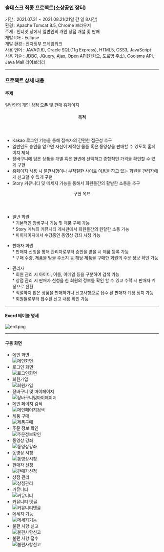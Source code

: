 
<h3>솔데스크 최종 프로젝트(소상공인 장터)</h3>

기간 : 2021.07.31 ~ 2021.08.21(21일 간 일 8시간) <br>
환경 : Apache Tomcat 8.5, Chrome 브라우저 <br>
주제 : 인터넷 상에서 일반인의 개인 상점 개설 및 판매 <br>
개발 IDE : Eclipse <br>
개발 환경 : 전자정부 프레임워크 <br>
사용 언어 : JAVA(1.6), Oracle SQL(11g Express), HTML5, CSS3, JavaScript <br>
사용 기술 : JDBC, JQuery, Ajax, Open API(카카오, 도로명 주소), Coolsms API, Java Mail 라이브러리 <br>

<hr>

<h3>프로젝트 상세 내용</h3>
<h4> 주제 </h4>
<div>
  <span> 일반인의 개인 상점 오픈 및 판매 홈페이지 </span>
</div>
<div>
  <header> <h4> 목적</h4> </header>
  <ul>
    <li> Kakao 로그인 기능을 통해 접속자의 간편한 접근성 추구 </li>
    <li> 일반인도 승인을 얻으면 자신이 제작한 물품 혹은 동영상을 판매할 수 있도록 홈페이지 제작 </li>
    <li> 장바구니에 담은 상품을 개별 혹은 한번에 선택하고 종합적인 가격을 확인할 수 있게 구현 </li>
    <li> 홈페이지 사용 시 불편사항이나 부적절한 사이트 이용을 하고 있는 회원을 관리자에게 신고할 수 있게 구현 </li>
    <li> Story 커뮤니티 및 메세지 기능을 통해서 회원들간의 활발한 소통을 추구 </li>
  </ul>
</div>
<div>
  <header> 구현 목표 </header>
  <ul>
    <li> 일반 회원 </li>
    <div>
      <span> * 기본적인 장바구니 기능 및 제품 구매 가능 </span> <br>
      <span> * Story 메뉴의 커뮤니티 게시판에서 회원들간의 원할한 소통 가능 </span> <br>
      <span> * 마이페이지에서 수강중인 동영상 강좌 시청 가능 </span>
    </div>
  </ul>
  <ul>
    <li> 판매자 회원 </li>
    <div>
      <span> * 판매자 신청을 통해 관리자로부터 승인을 받을 시 제품 등록 가능 </span> <br>
      <span> * 구매 수량, 제품을 받을 주소지 등 해당 제품을 구매한 회원의 주문 정보 확인 가능 </span>
    </div>
  </ul>
  <ul>
    <li> 관리자 </li>
    <div>
      <span> * 회원 관리 시 아이디, 이름, 이메일 등을 구분하여 검색 가능 </span> <br>
      <span> * 상점 관리 시 판매자 신청을 한 회원의 정보를 확인 할 수 있고 수락 시 판매자 계정으로 전환 </span> <br>
      <span> * 적절하지 않은 상품을 판매하거나 신고사항으로 접수 된 판매자 계정 정지 가능 </span> <br>
      <span> * 회원들로부터 접수된 신고 내용 확인 가능 </span>
    </div>
  <ul>
</div>
 <hr>
    <h4> Exerd 테이블 명세 </h4>
<img src="https://github.com/kdj9878/FinalProject/blob/master/ERD.png" alt="erd.png" >
    <hr>
    <h4> 구동 화면 </h4>
    <ul>
      <li> 메인 화면 </li>
      <img src="https://github.com/kdj9878/FinalProject/blob/master/%EC%B5%9C%EC%A2%85%ED%94%84%EB%A1%9C%EC%A0%9D%ED%8A%B8(%EC%9D%B4%EB%AF%B8%EC%A7%80%EB%AA%A8%EC%9D%8C)/%EB%A9%94%EC%9D%B8%ED%99%94%EB%A9%B4.png" alt="메인화면"> <br>
      <li> 로그인 화면 </li>
      <img src="https://github.com/kdj9878/FinalProject/blob/master/%EC%B5%9C%EC%A2%85%ED%94%84%EB%A1%9C%EC%A0%9D%ED%8A%B8(%EC%9D%B4%EB%AF%B8%EC%A7%80%EB%AA%A8%EC%9D%8C)/%EB%A1%9C%EA%B7%B8%EC%9D%B8%ED%8E%98%EC%9D%B4%EC%A7%80.png" alt="로그인화면"> <br>
      <li> 회원가입 </li>
      <img src="https://github.com/kdj9878/FinalProject/blob/master/%EC%B5%9C%EC%A2%85%ED%94%84%EB%A1%9C%EC%A0%9D%ED%8A%B8(%EC%9D%B4%EB%AF%B8%EC%A7%80%EB%AA%A8%EC%9D%8C)/%ED%9A%8C%EC%9B%90%EA%B0%80%EC%9E%85.png" alt="회원가입"> <br>
      <li> 장바구니 및 마이페이지 </li>
      <img src="https://github.com/kdj9878/FinalProject/blob/master/%EC%B5%9C%EC%A2%85%ED%94%84%EB%A1%9C%EC%A0%9D%ED%8A%B8(%EC%9D%B4%EB%AF%B8%EC%A7%80%EB%AA%A8%EC%9D%8C)/%EC%9E%A5%EB%B0%94%EA%B5%AC%EB%8B%88%EB%B0%8F%EB%A7%88%EC%9D%B4%ED%8E%98%EC%9D%B4%EC%A7%80.png" alt="장바구니및마이페이지"> <br>
      <li> 메인 페이지 검색 </li>
      <img src="https://github.com/kdj9878/FinalProject/blob/master/%EC%B5%9C%EC%A2%85%ED%94%84%EB%A1%9C%EC%A0%9D%ED%8A%B8(%EC%9D%B4%EB%AF%B8%EC%A7%80%EB%AA%A8%EC%9D%8C)/%EB%A9%94%EC%9D%B8%ED%8E%98%EC%9D%B4%EC%A7%80%EA%B2%80%EC%83%89.png" alt="메인페이지검색"> <br>
      <li> 제품 구매 </li>
      <img src="https://github.com/kdj9878/FinalProject/blob/master/%EC%B5%9C%EC%A2%85%ED%94%84%EB%A1%9C%EC%A0%9D%ED%8A%B8(%EC%9D%B4%EB%AF%B8%EC%A7%80%EB%AA%A8%EC%9D%8C)/%EC%A0%9C%ED%92%88%EA%B5%AC%EB%A7%A4.png" alt="제품구매"> <br>
      <li> 주문 정보 확인 </li>
     <img src="https://github.com/kdj9878/FinalProject/blob/master/%EC%B5%9C%EC%A2%85%ED%94%84%EB%A1%9C%EC%A0%9D%ED%8A%B8(%EC%9D%B4%EB%AF%B8%EC%A7%80%EB%AA%A8%EC%9D%8C)/%EC%A3%BC%EB%AC%B8%EC%A0%95%EB%B3%B4%ED%99%95%EC%9D%B8.png" alt="주문정보확인"> <br>
      <li> 동영상 강좌 </li>
      <img src="https://github.com/kdj9878/FinalProject/blob/master/%EC%B5%9C%EC%A2%85%ED%94%84%EB%A1%9C%EC%A0%9D%ED%8A%B8(%EC%9D%B4%EB%AF%B8%EC%A7%80%EB%AA%A8%EC%9D%8C)/%EB%8F%99%EC%98%81%EC%83%81%EA%B0%95%EC%A2%8C.png" alt="동영상강좌"> <br>
      <li> 동영상 시청 </li>
      <img src="https://github.com/kdj9878/FinalProject/blob/master/%EC%B5%9C%EC%A2%85%ED%94%84%EB%A1%9C%EC%A0%9D%ED%8A%B8(%EC%9D%B4%EB%AF%B8%EC%A7%80%EB%AA%A8%EC%9D%8C)/%EB%8F%99%EC%98%81%EC%83%81%EC%8B%9C%EC%B2%AD.png" alt="동영상시청"> <br>
      <li> 판매자 신청 </li>
      <img src="https://github.com/kdj9878/FinalProject/blob/master/%EC%B5%9C%EC%A2%85%ED%94%84%EB%A1%9C%EC%A0%9D%ED%8A%B8(%EC%9D%B4%EB%AF%B8%EC%A7%80%EB%AA%A8%EC%9D%8C)/%ED%8C%90%EB%A7%A4%EC%9E%90%EC%8B%A0%EC%B2%AD.png" alt="판매자신청">  <br>
      <li> 상점 관리 </li>
      <img src="https://github.com/kdj9878/FinalProject/blob/master/%EC%B5%9C%EC%A2%85%ED%94%84%EB%A1%9C%EC%A0%9D%ED%8A%B8(%EC%9D%B4%EB%AF%B8%EC%A7%80%EB%AA%A8%EC%9D%8C)/%EC%83%81%EC%A0%90%EA%B4%80%EB%A6%AC.png" alt="상점관리"> <br>
      <li> 커뮤니티 </li>
      <img src="https://github.com/kdj9878/FinalProject/blob/master/%EC%B5%9C%EC%A2%85%ED%94%84%EB%A1%9C%EC%A0%9D%ED%8A%B8(%EC%9D%B4%EB%AF%B8%EC%A7%80%EB%AA%A8%EC%9D%8C)/%EC%BB%A4%EB%AE%A4%EB%8B%88%ED%8B%B0.png" alt="커뮤니티">  <br>
      <li> 커뮤니티 댓글 </li>
      <img src="https://github.com/kdj9878/FinalProject/blob/master/%EC%B5%9C%EC%A2%85%ED%94%84%EB%A1%9C%EC%A0%9D%ED%8A%B8(%EC%9D%B4%EB%AF%B8%EC%A7%80%EB%AA%A8%EC%9D%8C)/%EC%BB%A4%EB%AE%A4%EB%8B%88%ED%8B%B0%EB%8C%93%EA%B8%80.png" alt="커뮤니티댓글">  <br>
      <li> 메세지 기능 </li>
      <img src="https://github.com/kdj9878/FinalProject/blob/master/%EC%B5%9C%EC%A2%85%ED%94%84%EB%A1%9C%EC%A0%9D%ED%8A%B8(%EC%9D%B4%EB%AF%B8%EC%A7%80%EB%AA%A8%EC%9D%8C)/%EB%A9%94%EC%84%B8%EC%A7%80%EA%B8%B0%EB%8A%A5.png" alt="메세지기능">  <br>
      <li> 불편 사항 신고 </li>
      <img src="https://github.com/kdj9878/FinalProject/blob/master/%EC%B5%9C%EC%A2%85%ED%94%84%EB%A1%9C%EC%A0%9D%ED%8A%B8(%EC%9D%B4%EB%AF%B8%EC%A7%80%EB%AA%A8%EC%9D%8C)/%EB%B6%88%ED%8E%B8%EC%82%AC%ED%95%AD%EC%8B%A0%EA%B3%A0.png" alt="불편사항신고">  <br>
      <li> 불편 사항 접수 </li>
      <img src="https://github.com/kdj9878/FinalProject/blob/master/%EC%B5%9C%EC%A2%85%ED%94%84%EB%A1%9C%EC%A0%9D%ED%8A%B8(%EC%9D%B4%EB%AF%B8%EC%A7%80%EB%AA%A8%EC%9D%8C)/%EB%B6%88%ED%8E%B8%EC%82%AC%ED%95%AD%EC%A0%91%EC%88%98.png" alt="불편사항신고">  <br>
    </ul>
